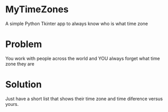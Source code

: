 # MyTimeZones
A simple Python Tkinter app to always know who is what time zone

# Problem
You work with people across the world and YOU always forget what time zone they are
# Solution
Just have a short list that shows their time zone and time diference versus yours.
